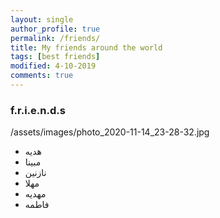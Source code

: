 ```yaml
---
layout: single
author_profile: true
permalink: /friends/
title: My friends around the world
tags: [best friends]
modified: 4-10-2019
comments: true
---
```


### f.r.i.e.n.d.s
/assets/images/photo_2020-11-14_23-28-32.jpg
* هدیه
* مبینا
* نازنین
* مهلا
* مهدیه
* فاطمه


